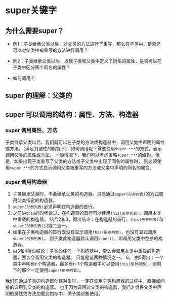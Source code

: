# super关键字

## 为什么需要super？

- 例1：子类继承父类以后，对父类的方法进行了重写，那么在子类中，是否还可以对父类中被重写的方法进行调用？

- 例2：子类继承父类以后，发现子类和父类中定义了同名的属性，是否可以在子类中区分两个同名的属性？

- 如何调用？

## super 的理解：父类的

## super 可以调用的结构：属性、方法、构造器

### super 调用属性、方法

子类继承父类以后，我们就可以在子类的方法或构造器中，调用父类中声明的属性或方法。（满足封装性的前提下）
如何调用呢？需要使用`super.***`的方式，表示调用父类的属性或方法。
一般情况下，我们可以考虑省略`super.***`的结构。但是，如果出现子类重写了父类的方法或子父类中出现了同名的属性时，
则必须使用`super.***`的方式显示调用父类被重写的方法或父类中声明的同名的属性。

### super 调用构造器
1. 子类继承父类时，不会继承父类的构造器。只能通过`super(形参列表)`的方式调用父类指定的构造器。
2. `super(形参列表)`必须声明在构造器的首行。
3. 之前讲`this`的时候说过，在构造器的首行可以使用`this(形参列表)`，调用本类中重载的构造器，
结合2和3，得出结论：在构造器的首行，`this(形参列表)`和`super(形参列表)`只能二选一。
4. 如果在子类构造器的首行既没有显示调用`this(形参列表)`，也没有显式调用`super(形参列表)`，
则子类此构造器默认调用`super()`，即调用父类中空参的构造器。
5. 由3和4得出结论：子类的任何一个构造器中，要么会调用本类中重载的构造器，要么会调用父类的构造器。
只能是这两种情况之一。
6。 由5得出：一个类中声明有n个构造器，最多有n-1个构造器中可以使用`this(形参列表)`，则剩下的那个一定使用`super(形参列表)`。

我们在通过子类的构造器创建对象时，一定在调用子类构造器的过程中，直接或间接的调用到父类的构造器。
也正因为调用过父类的构造器，我们才会将父类中声明的属性或方法加载到内存中，供子类对象使用。

